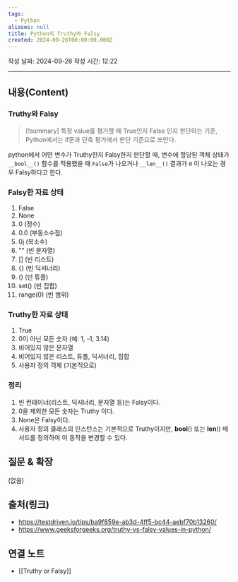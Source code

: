 ```yaml
---
tags:
  - Python
aliases: null
title: Python의 Truthy와 Falsy
created: 2024-09-26T00:00:00.000Z
---
```

작성 날짜: 2024-09-26
작성 시간: 12:22


----
## 내용(Content)

### Truthy와 Falsy

>[!summary]
> 특정 value를 평가할 때 True인지 False 인지 판단하는 기준, Python에서는 if문과 단축 평가에서 판단 기준으로 쓰인다.

python에서 어떤 변수가 Truthy한지 Falsy한지 판단할 때, 변수에 할당된 객체 상태가 `__bool__()` 함수를 적용했을 때 `False`가 나오거나 `__len__()` 결과가 `0` 이 나오는 경우 Falsy하다고 한다.

### Falsy한 자료 상태

1. False
2. None
3. 0 (정수)
4. 0.0 (부동소수점)
5. 0j (복소수)
6. "" (빈 문자열)
7. \[\] (빈 리스트)
8. {} (빈 딕셔너리)
9. () (빈 튜플)
10. set() (빈 집합)
11. range(0) (빈 범위)

### Truthy한 자료 상태

1. True
2. 0이 아닌 모든 숫자 (예: 1, -1, 3.14)
3. 비어있지 않은 문자열
4. 비어있지 않은 리스트, 튜플, 딕셔너리, 집합
5. 사용자 정의 객체 (기본적으로)


### 정리

1. 빈 컨테이너(리스트, 딕셔너리, 문자열 등)는 Falsy이다.
2. 0을 제외한 모든 숫자는 Truthy 이다.
3. None은 Falsy이다.
4. 사용자 정의 클래스의 인스턴스는 기본적으로 Truthy이지만, **bool**() 또는 **len**() 메서드를 정의하여 이 동작을 변경할 수 있다.
## 질문 & 확장

(없음)

## 출처(링크)

- https://testdriven.io/tips/ba9f859e-ab3d-4ff5-bc44-aebf70b13260/
- https://www.geeksforgeeks.org/truthy-vs-falsy-values-in-python/
## 연결 노트

- [[Truthy or Falsy]]
